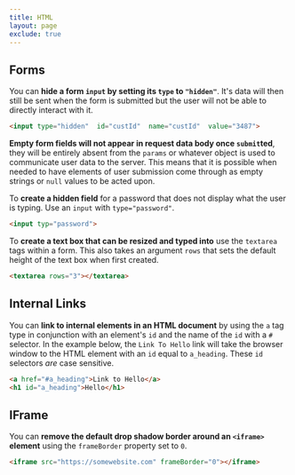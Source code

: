 ```yaml
---
title: HTML
layout: page
exclude: true
---
```

## Forms
You can **hide a form `input` by setting its `type` to `"hidden"`**. It's data will then still be sent when the form is submitted but the user will not be able to directly interact with it.
```html
<input type="hidden"  id="custId"  name="custId"  value="3487">
```

**Empty form fields will not appear in request data body once `submit`ted**, they will be entirely absent from the `params` or whatever object is used to communicate user data to the server. This means that it is possible when needed to have elements of user submission come through as empty strings or `null` values to be acted upon.

To **create a hidden field** for a password that does not display what the user is typing. Use an `input` with `type="password"`.
```html
<input typ="password">
```

To **create a text box that can be resized and typed into** use the `textarea` tags within a form. This also takes an argument `rows` that sets the default height of the text box when first created.
```html
<textarea rows="3"></textarea>
```

## Internal Links
You can **link to internal elements in an HTML document** by using the `a` tag type in conjunction with an element's `id` and the name of the `id` with a `#` selector. In the example below, the `Link To Hello` link will take the browser window to the HTML element with an `id` equal to `a_heading`. These `id` selectors *are* case sensitive.
```html
<a href="#a_heading">Link to Hello</a>
<h1 id="a_heading">Hello</h1>
```

## IFrame

You can **remove the default drop shadow border around an `<iframe>` element** using the `frameBorder` property set to `0`.
```html
<iframe src="https://somewebsite.com" frameBorder="0"></iframe>
```
<!--stackedit_data:
eyJoaXN0b3J5IjpbLTExMDY5ODEzNzIsLTExNjE4MDQzMzgsMT
EwODM5OTMwNywxNjMxOTYxOTY5LDczNDI4MjAyMV19
-->